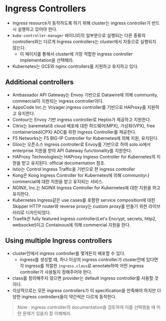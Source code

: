 # Ingress Controllers

* Ingress resource가 동작하도록 하기 위해 cluster는 ingress controller가 반드시 실행하고 있어야 한다.
* `kube-controller-manager` 바이너리의 일부분으로 실행되는 다른 종류의 controllers와는 다르게 Ingress controllers는 cluster에서 자동으로 실행되지 않는다.
  * 이 페이지를 통해서 cluster에 가장 적합한 ingress controller implementation을 선택해라.
* Kubernetes는 GCE와 nginx controllers를 지원하고 유지하고 있다.

## Additional controllers

* Ambassador API Gateway는 Envoy 기반으로 Datawire에 의해 community, commercial이 지원되는 ingress controller이다.
* AppsCode Inc.는 Voyager ingress controller를 기반으로 HAProxy를 지원하고 유지한다.
* Contour는 Envoy 기반 ingress controller로 Heptio가 제공하고 지원한다.
* Citrix는 baremetal과 cloud 배포에 대한 하드웨어(MPX), 가상화(VPX), free containerized(CPX) ADC를 위한 Ingress Controller를 제공한다.
* F5 Networks는 F5 BIG-IP Controller for Kubernetes에 의해 지원, 유지된다.
* Gloo는 오픈소스 ingress controller로 Envoy를 기반으로 하여 solo.io에서 enterprise 지원을 받아 API Gateway functionality를 지원한다.
* HAProxy Technologies는 HAProxy Ingress Controller for Kubernetes의 지원을 받고 유지된다. official documentation 참조.
* Istio는 Control Ingress Traffic을 기반으로 한 ingress controller
* Kong은 Kong Ingress Controller for Kubernetes에 의해 community나 commercial에 대한 지원을 받고 유지되는 서비스.
* NGINX, Inc.는 NGINX Ingress Controller for Kubernetes에 대한 지원을 하고 유지한다.
* Kubernetes Ingress같은 use cases를 포함한 service composition에 대한 Skipper HTTP router와 reverse proxy는 custom proxy를 만들기 위한 라이브러리로 디자인되었다.
* Traefik은 fully featured ingress controller(Let's Encrypt, secrets, http2, websocket)이고 Containous에 의해 commercial 지원을 한다.

## Using multiple Ingress controllers

* cluster안에서 ingress controller를 몇개든지 배포할 수 있다.
  * ingress를 생성할 때, 하나 이상의 ingress controller가 cluster안에 있다면 각 ingress를 적절한 `ingress.class`로 annotate하여 어떤 ingress controller가 사용될지 정해주어야 한다.
* class를 정의해주지 않으면 provider는 default ingress controller를 사용할 것이다.
* 이상적으로는 모든 ingress controllers가 이 specification을 만족해야 하지만 다양한 ingress controllers들이 약간씩은 다르게 동작한다.

> Note : ingress controller의 documentation을 검토하여 이를 선택했을 때 어떤 문제가 있을지 잘 이해해라.